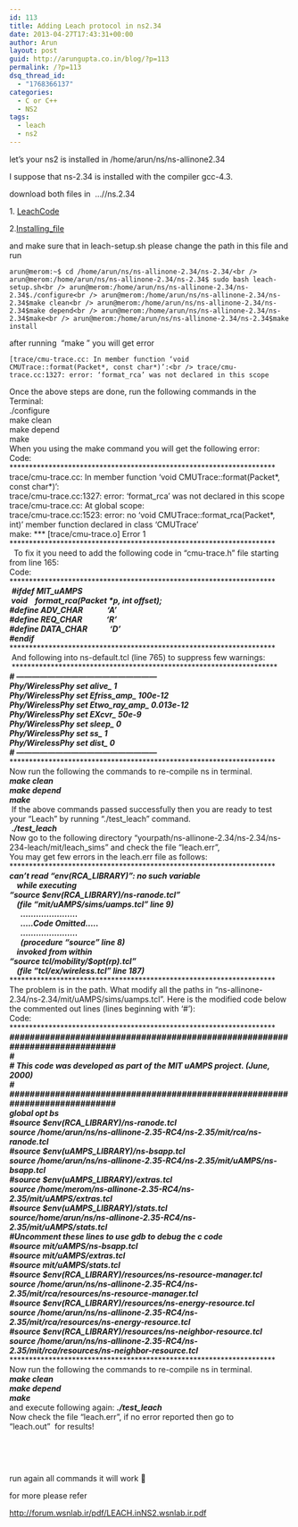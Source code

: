 ```yaml
---
id: 113
title: Adding Leach protocol in ns2.34
date: 2013-04-27T17:43:31+00:00
author: Arun
layout: post
guid: http://arungupta.co.in/blog/?p=113
permalink: /?p=113
dsq_thread_id:
  - "1768366137"
categories:
  - C or C++
  - NS2
tags:
  - leach
  - ns2
---
```

let&#8217;s your ns2 is installed in /home/arun/ns/ns-allinone2.34
  
I suppose that ns-2.34 is installed with the compiler gcc-4.3.
  
download both files in  &#8230;//ns.2.34
  
1. [LeachCode](https://docs.google.com/file/d/0B4RgSD939JVoN2F2ckFnRG12eGs/edit?usp=sharing)
  
2.[Installing_file](https://docs.google.com/file/d/0B4RgSD939JVoN1N3OHFkdHlWUkU/edit?usp=sharing)
  
and make sure that in leach-setup.sh please change the path in this file and run

`arun@merom:~$ cd /home/arun/ns/ns-allinone-2.34/ns-2.34/<br />
arun@merom:/home/arun/ns/ns-allinone-2.34/ns-2.34$ sudo bash leach-setup.sh<br />
arun@merom:/home/arun/ns/ns-allinone-2.34/ns-2.34$./configure<br />
arun@merom:/home/arun/ns/ns-allinone-2.34/ns-2.34$make clean<br />
arun@merom:/home/arun/ns/ns-allinone-2.34/ns-2.34$make depend<br />
arun@merom:/home/arun/ns/ns-allinone-2.34/ns-2.34$make<br />
arun@merom:/home/arun/ns/ns-allinone-2.34/ns-2.34$make install`

after running  &#8220;make &#8221; you will get error

`[trace/cmu-trace.cc: In member function ‘void CMUTrace::format(Packet*, const char*)’:<br />
trace/cmu-trace.cc:1327: error: ‘format_rca’ was not declared in this scope`

<div>
  Once the above steps are done, run the following commands in the Terminal:
</div>

<div>
  ./configure<br /> make clean
</div>

<div>
  make depend
</div>

<div>
  make
</div>

<div>
</div>

<div>
  When you using the make command you will get the following error:
</div>

<div>
  Code:
</div>

<div>
  ********************************************************************
</div>

<div>
  trace/cmu-trace.cc: In member function ‘void CMUTrace::format(Packet*, const char*)’:
</div>

<div>
  trace/cmu-trace.cc:1327: error: ‘format_rca’ was not declared in this scope
</div>

<div>
  trace/cmu-trace.cc: At global scope:
</div>

<div>
  trace/cmu-trace.cc:1523: error: no ‘void CMUTrace::format_rca(Packet*, int)’ member function declared in class ‘CMUTrace’
</div>

<div>
  make: *** [trace/cmu-trace.o] Error 1
</div>

<div>
</div>

<div>
</div>

<div>
</div>

<div>
  ********************************************************************
</div>

<div>
    To fix it you need to add the following code in “cmu-trace.h” file starting from line 165:
</div>

<div>
  Code:
</div>

<div>
</div>

<div>
  ********************************************************************
</div>

<div>
   <i><b>#ifdef MIT_uAMPS</b></i>
</div>

<div>
  <i><b> void    format_rca(Packet *p, int offset);</b></i>
</div>

<div>
  <i><b>#define ADV_CHAR             &#8216;A&#8217;</b></i>
</div>

<div>
  <i><b>#define REQ_CHAR             &#8216;R&#8217;</b></i>
</div>

<div>
  <i><b>#define DATA_CHAR            &#8216;D&#8217;</b></i>
</div>

<div>
</div>

<div>
  <i><b>#endif</b></i>
</div>

<div>
  <i><b></b></i>********************************************************************
</div>

<div>
</div>

<div>
   And following into ns-default.tcl (line 765) to suppress few warnings:
</div>

<div>
</div>

<div>
   ********************************************************************
</div>

<div>
  <i><b># ——————————————————</b></i>
</div>

<div>
  <i><b>Phy/WirelessPhy set alive_ 1</b></i>
</div>

<div>
  <i><b>Phy/WirelessPhy set Efriss_amp_ 100e-12</b></i>
</div>

<div>
  <i><b>Phy/WirelessPhy set Etwo_ray_amp_ 0.013e-12</b></i>
</div>

<div>
</div>

<div>
  <i><b>Phy/WirelessPhy set EXcvr_ 50e-9</b></i>
</div>

<div>
  <i><b>Phy/WirelessPhy set sleep_ 0</b></i>
</div>

<div>
  <i><b>Phy/WirelessPhy set ss_ 1</b></i>
</div>

<div>
  <i><b>Phy/WirelessPhy set dist_ 0</b></i>
</div>

<div>
  <i><b># ——————————————————</b></i>
</div>

<div>
  ********************************************************************
</div>

<div>
  Now run the following the commands to re-compile ns in terminal.
</div>

<div>
  <i><b>make clean</b></i>
</div>

<div>
  <i><b>make depend</b></i>
</div>

<div>
  <i><b>make</b></i>
</div>

<div>
</div>

<div>
   If the above commands passed successfully then you are ready to test your &#8220;Leach&#8221; by running “./test_leach” command.
</div>

<div>
   <i><b>./test_leach</b></i>
</div>

<div>
</div>

<div>
  Now go to the following directory “yourpath/ns-allinone-2.34/ns-2.34/ns-234-leach/mit/leach_sims” and check the file &#8220;leach.err&#8221;,
</div>

<div>
</div>

<div>
  You may get few errors in the leach.err file as follows:
</div>

<div>
  ********************************************************************
</div>

<div>
</div>

<div>
  <i><b>can&#8217;t read &#8220;env(RCA_LIBRARY)&#8221;: no such variable</b></i>
</div>

<div>
  <i><b>    while executing</b></i>
</div>

<div>
  <i><b>&#8220;source $env(RCA_LIBRARY)/ns-ranode.tcl&#8221;</b></i>
</div>

<div>
  <i><b>    (file &#8220;mit/uAMPS/sims/uamps.tcl&#8221; line 9)</b></i>
</div>

<div>
  <i><b>      &#8230;&#8230;&#8230;&#8230;&#8230;&#8230;&#8230;.</b></i>
</div>

<div>
  <i><b>      &#8230;..Code Omitted&#8230;..</b></i>
</div>

<div>
  <i><b>      &#8230;&#8230;&#8230;&#8230;&#8230;&#8230;&#8230;.</b></i>
</div>

<div>
  <i><b>      (procedure &#8220;source&#8221; line 8)</b></i>
</div>

<div>
  <i><b>    invoked from within</b></i>
</div>

<div>
  <i><b>&#8220;source tcl/mobility/$opt(rp).tcl&#8221;</b></i>
</div>

<div>
  <i><b>    (file &#8220;tcl/ex/wireless.tcl&#8221; line 187)</b></i>
</div>

<div>
</div>

<div>
  ********************************************************************
</div>

<div>
</div>

<div>
  The problem is in the path. What modify all the paths in “ns-allinone-2.34/ns-2.34/mit/uAMPS/sims/uamps.tcl”. Here is the modified code below the commented out lines (lines beginning with &#8216;#&#8217;):
</div>

<div>
  Code:
</div>

<div>
</div>

<div>
  ********************************************************************
</div>

<div>
</div>

<div>
  <i><b>############################################################################</b></i>
</div>

<div>
  <i><b>#</b></i>
</div>

<div>
  <i><b># This code was developed as part of the MIT uAMPS project. (June, 2000)</b></i>
</div>

<div>
  <i><b>#</b></i>
</div>

<div>
  <i><b>############################################################################</b></i>
</div>

<div>
</div>

<div>
  <i><b>global opt bs</b></i>
</div>

<div>
</div>

<div>
  <i><b>#source $env(RCA_LIBRARY)/ns-ranode.tcl</b></i>
</div>

<div>
  <i><b>source /home/arun/ns/ns-allinone-2.35-RC4/ns-2.35/mit/rca/ns-ranode.tcl</b></i>
</div>

<div>
</div>

<div>
  <i><b>#source $env(uAMPS_LIBRARY)/ns-bsapp.tcl</b></i>
</div>

<div>
  <i><b>source /home/arun/ns/ns-allinone-2.35-RC4/ns-2.35/mit/uAMPS/ns-bsapp.tcl</b></i>
</div>

<div>
</div>

<div>
  <i><b>#source $env(uAMPS_LIBRARY)/extras.tcl</b></i>
</div>

<div>
  <i><b>source /home/merom/ns-allinone-2.35-RC4/ns-2.35/mit/uAMPS/extras.tcl</b></i>
</div>

<div>
</div>

<div>
  <i><b>#source $env(uAMPS_LIBRARY)/stats.tcl</b></i>
</div>

<div>
  <i><b>source/home/arun/ns/ns-allinone-2.35-RC4/ns-2.35/mit/uAMPS/stats.tcl</b></i>
</div>

<div>
</div>

<div>
  <i><b>#Uncomment these lines to use gdb to debug the c code</b></i>
</div>

<div>
  <i><b>#source mit/uAMPS/ns-bsapp.tcl</b></i>
</div>

<div>
  <i><b>#source mit/uAMPS/extras.tcl</b></i>
</div>

<div>
  <i><b>#source mit/uAMPS/stats.tcl</b></i>
</div>

<div>
</div>

<div>
  <i><b>#source $env(RCA_LIBRARY)/resources/ns-resource-manager.tcl</b></i>
</div>

<div>
  <i><b>source /home/arun/ns/ns-allinone-2.35-RC4/ns-2.35/mit/rca/resources/ns-resource-manager.tcl</b></i>
</div>

<div>
</div>

<div>
  <i><b>#source $env(RCA_LIBRARY)/resources/ns-energy-resource.tcl</b></i>
</div>

<div>
  <i><b>source /home/arun/ns/ns-allinone-2.35-RC4/ns-2.35/mit/rca/resources/ns-energy-resource.tcl</b></i>
</div>

<div>
</div>

<div>
  <i><b>#source $env(RCA_LIBRARY)/resources/ns-neighbor-resource.tcl</b></i>
</div>

<div>
  <i><b>source /home/arun/ns/ns-allinone-2.35-RC4/ns-2.35/mit/rca/resources/ns-neighbor-resource.tcl</b></i>
</div>

<div>
  <i><b></b></i>********************************************************************
</div>

<div>
</div>

<div>
  Now run the following the commands to re-compile ns in terminal.
</div>

<div>
  <i><b>make clean</b></i>
</div>

<div>
  <i><b>make depend</b></i>
</div>

<div>
  <i><b>make</b></i>
</div>

<div>
</div>

<div>
  and execute following again: <i><b>./test_leach</b></i>
</div>

<div>
  Now check the file &#8220;leach.err&#8221;, if no error reported then go to &#8220;leach.out&#8221;  for results!
</div>

&nbsp;

&nbsp;

run again all commands it will work 🙂

for more please refer

http://forum.wsnlab.ir/pdf/LEACH.inNS2.wsnlab.ir.pdf

&nbsp;
